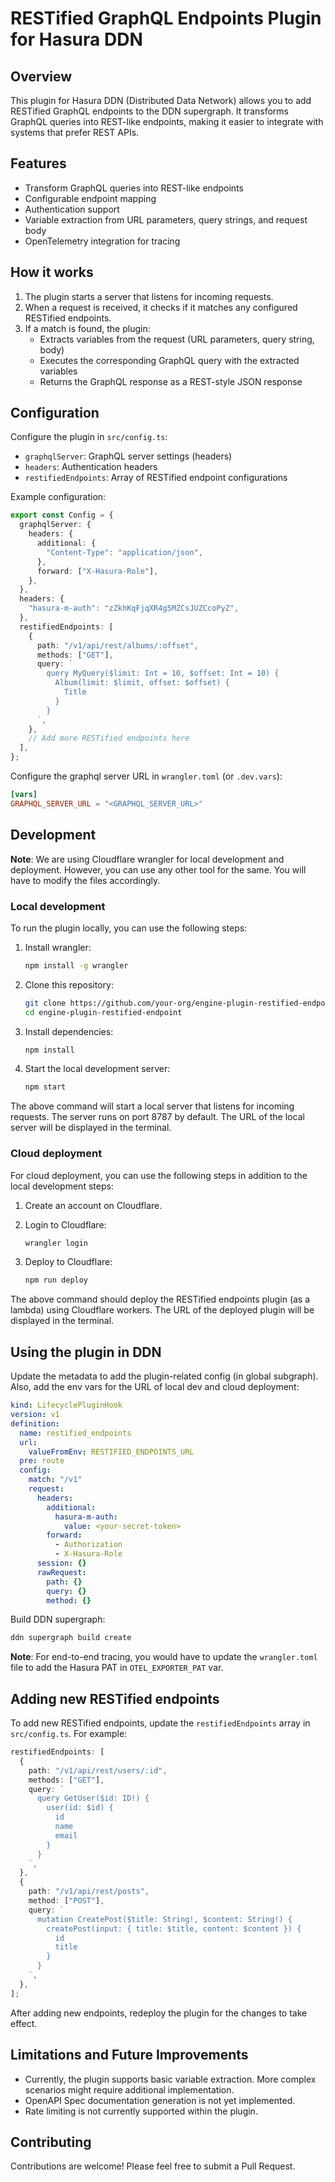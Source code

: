 # RESTified GraphQL Endpoints Plugin for Hasura DDN

## Overview

This plugin for Hasura DDN (Distributed Data Network) allows you to add RESTified GraphQL endpoints to the DDN supergraph. It transforms GraphQL queries into REST-like endpoints, making it easier to integrate with systems that prefer REST APIs.

## Features

- Transform GraphQL queries into REST-like endpoints
- Configurable endpoint mapping
- Authentication support
- Variable extraction from URL parameters, query strings, and request body
- OpenTelemetry integration for tracing

## How it works

1. The plugin starts a server that listens for incoming requests.
2. When a request is received, it checks if it matches any configured RESTified endpoints.
3. If a match is found, the plugin:
   - Extracts variables from the request (URL parameters, query string, body)
   - Executes the corresponding GraphQL query with the extracted variables
   - Returns the GraphQL response as a REST-style JSON response

## Configuration

Configure the plugin in `src/config.ts`:

- `graphqlServer`: GraphQL server settings (headers)
- `headers`: Authentication headers
- `restifiedEndpoints`: Array of RESTified endpoint configurations

Example configuration:

```typescript
export const Config = {
  graphqlServer: {
    headers: {
      additional: {
        "Content-Type": "application/json",
      },
      forward: ["X-Hasura-Role"],
    },
  },
  headers: {
    "hasura-m-auth": "zZkhKqFjqXR4g5MZCsJUZCcoPyZ",
  },
  restifiedEndpoints: [
    {
      path: "/v1/api/rest/albums/:offset",
      methods: ["GET"],
      query: `
        query MyQuery($limit: Int = 10, $offset: Int = 10) {
          Album(limit: $limit, offset: $offset) {
            Title
          }
        }
      `,
    },
    // Add more RESTified endpoints here
  ],
};
```

Configure the graphql server URL in `wrangler.toml` (or `.dev.vars`):

```toml
[vars]
GRAPHQL_SERVER_URL = "<GRAPHQL_SERVER_URL>"
```

## Development

**Note**: We are using Cloudflare wrangler for local development and deployment. However, you can use any other tool for the same. You will have to modify the files accordingly.

### Local development

To run the plugin locally, you can use the following steps:

1. Install wrangler:

   ```sh
   npm install -g wrangler
   ```

2. Clone this repository:

   ```sh
   git clone https://github.com/your-org/engine-plugin-restified-endpoint.git
   cd engine-plugin-restified-endpoint
   ```

3. Install dependencies:

   ```sh
   npm install
   ```

4. Start the local development server:

   ```sh
   npm start
   ```

The above command will start a local server that listens for incoming requests. The server runs on port 8787 by default. The URL of the local server will be displayed in the terminal.

### Cloud deployment

For cloud deployment, you can use the following steps in addition to the local development steps:

1. Create an account on Cloudflare.

2. Login to Cloudflare:

   ```sh
   wrangler login
   ```

3. Deploy to Cloudflare:

   ```sh
   npm run deploy
   ```

The above command should deploy the RESTified endpoints plugin (as a lambda) using Cloudflare workers. The URL of the deployed plugin will be displayed in the terminal.

## Using the plugin in DDN

Update the metadata to add the plugin-related config (in global subgraph). Also, add the env vars for the URL of local dev and cloud deployment:

```yaml
kind: LifecyclePluginHook
version: v1
definition:
  name: restified_endpoints
  url:
    valueFromEnv: RESTIFIED_ENDPOINTS_URL
  pre: route
  config:
    match: "/v1"
    request:
      headers:
        additional:
          hasura-m-auth:
            value: <your-secret-token>
        forward:
          - Authorization
          - X-Hasura-Role
      session: {}
      rawRequest:
        path: {}
        query: {}
        method: {}
```

Build DDN supergraph:

```sh
ddn supergraph build create
```

**Note**: For end-to-end tracing, you would have to update the `wrangler.toml` file to add the Hasura PAT in `OTEL_EXPORTER_PAT` var.

## Adding new RESTified endpoints

To add new RESTified endpoints, update the `restifiedEndpoints` array in `src/config.ts`. For example:

```typescript
restifiedEndpoints: [
  {
    path: "/v1/api/rest/users/:id",
    methods: ["GET"],
    query: `
      query GetUser($id: ID!) {
        user(id: $id) {
          id
          name
          email
        }
      }
    `,
  },
  {
    path: "/v1/api/rest/posts",
    method: ["POST"],
    query: `
      mutation CreatePost($title: String!, $content: String!) {
        createPost(input: { title: $title, content: $content }) {
          id
          title
        }
      }
    `,
  },
];
```

After adding new endpoints, redeploy the plugin for the changes to take effect.

## Limitations and Future Improvements

- Currently, the plugin supports basic variable extraction. More complex scenarios might require additional implementation.
- OpenAPI Spec documentation generation is not yet implemented.
- Rate limiting is not currently supported within the plugin.

## Contributing

Contributions are welcome! Please feel free to submit a Pull Request.
